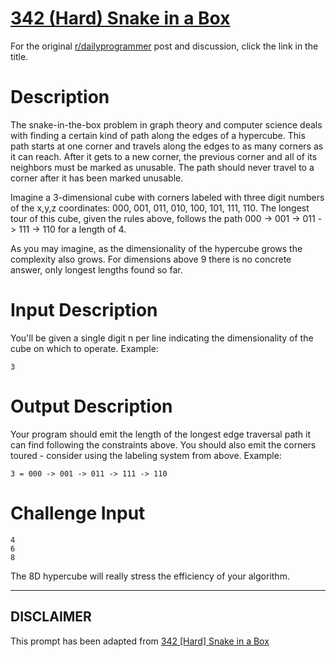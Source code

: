 # [342 (Hard) Snake in a Box](https://www.reddit.com/r/dailyprogrammer/comments/7gvned/20171201_challenge_342_hard_snake_in_a_box/)

For the original [r/dailyprogrammer](https://www.reddit.com/r/dailyprogrammer/) post and discussion, click the link in the title.

# Description
The snake-in-the-box problem in graph theory and computer science deals with finding a certain kind of path along the edges of a hypercube. This path starts at one corner and travels along the edges to as many corners as it can reach. After it gets to a new corner, the previous corner and all of its neighbors must be marked as unusable. The path should never travel to a corner after it has been marked unusable.

Imagine a 3-dimensional cube with corners labeled with three digit numbers of the x,y,z coordinates: 000, 001, 011, 010, 100, 101, 111, 110. The longest tour of this cube, given the rules above, follows the path 000 -> 001 -> 011 -> 111 -> 110 for a length of 4. 

As you may imagine, as the dimensionality of the hypercube grows the complexity also grows. For dimensions above 9 there is no concrete answer, only longest lengths found so far. 

# Input Description
You'll be given a single digit n per line indicating the dimensionality of the cube on which to operate. Example:


```
3
```
# Output Description
Your program should emit the length of the longest edge traversal path it can find following the constraints above. You should also emit the corners toured - consider using the labeling system from above. Example:


```
3 = 000 -> 001 -> 011 -> 111 -> 110
```
# Challenge Input

```
4
6
8
```
The 8D hypercube will really stress the efficiency of your algorithm. 


----
## **DISCLAIMER**
This prompt has been adapted from [342 [Hard] Snake in a Box](https://www.reddit.com/r/dailyprogrammer/comments/7gvned/20171201_challenge_342_hard_snake_in_a_box/
)
